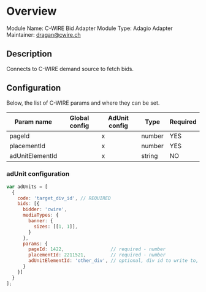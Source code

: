 # Overview

Module Name: C-WIRE Bid Adapter
Module Type: Adagio Adapter
Maintainer: dragan@cwire.ch

## Description

Connects to C-WIRE demand source to fetch bids.

## Configuration


Below, the list of C-WIRE params and where they can be set.

| Param name | Global config | AdUnit config | Type | Required |
| ---------- | ------------- | ------------- | ---- | ---------|
| pageId |  | x | number | YES |
| placementId |  | x | number | YES |
| adUnitElementId |  | x | string | NO |

### adUnit configuration

```javascript
var adUnits = [
  {
    code: 'target_div_id', // REQUIRED 
    bids: [{
      bidder: 'cwire',
      mediaTypes: {
        banner: {
          sizes: [[1, 1]],
        }
      },
      params: {
        pageId: 1422,                 // required - number
        placementId: 2211521,         // required - number
        adUnitElementId: 'other_div', // optional, div id to write to, if not set it will default to ad unit code  
      }
    }]
  }
];
```